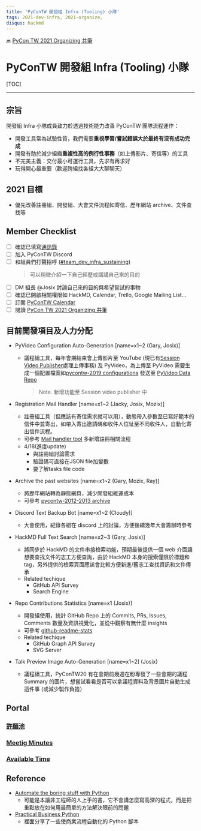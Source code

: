 ```yaml
---
title: 'PyConTW 開發組 Infra (Tooling) 小隊'
tags: 2021-dev-infra, 2021-organize, 
disqus: hackmd
---
```

🔙 [PyCon TW 2021 Organizing 共筆](/Wb9vQrfJQk-5tPoPR23hwA)
# PyConTW 開發組 Infra (Tooling) 小隊


[TOC]

--- 

## 宗旨

開發組 Infra 小隊成員致力於透過技術能力改善 PyConTW 團隊流程運作：
- 開發工具常為試驗性質，我們需要**重視學習/嘗試錯誤大於最終有沒有成功完成**
- 開發有助於減少組織**重複性高的例行性事務**（如上傳影片、寄信等）的工具
- 不完美主義：交付最小可運行工具，先求有再求好
- 玩得開心最重要（歡迎跨組找各組大大聊聊天）


## 2021 目標
- 優先改善註冊組、開發組、大會文件流程如寄信、歷年網站 archive、文件查找等


## Member Checklist
- [ ] 確認已填寫[通訊錄](https://docs.google.com/spreadsheets/d/19uZnyrcSgW78LB0MnRjZv5ab_0UIzm524cBIN0kjfOU/edit#gid=668333332)
- [ ] 加入 PyConTW Discord
- [ ] 和組員們打聲招呼 ([#team_dev_infra_sustaining](https://discord.com/channels/752904426057892052/752923161149833287)) 
    > 可以稍微介紹一下自己經歷或講講自己來的目的
- [ ] DM 組長 @Josix  討論自己來的目的與希望嘗試的事物
- [ ] 確認已開啟相關權限如 HackMD, Calendar, Trello, Google Mailing List...
- [ ] 訂閱 [PyConTW Calendar](https://calendar.google.com/calendar/embed?src=t9r9qd19ju6760neai5gilt1v8%40group.calendar.google.com&ctz=Asia%2FTaipei) 
- [ ] 閱讀 [PyCon TW 2021 Organizing 共筆](https://hackmd.io/@pycontw/SyG5_GrED/https%3A%2F%2Fhackmd.io%2FocZL4XTsTIi00ucx2wCjdA%3Fview)
## 目前開發項目及人力分配

- PyVideo Configuration Auto-Generation [name=x1~2 (Gary, Josix)]
    - 議程組工具，每年會期結束會上傳影片至 YouTube (現已有[Session Video Publisher](https://github.com/pycontw/session-video-publisher)處理上傳事務) 及 PyVideo，為上傳至 PyVideo 需要生成一個配置檔案如[pycontw-2019 configurations](https://github.com/pyvideo/data/tree/master/pycon-tw-2019) 發送至 [PyVideo Data Repo](https://github.com/pyvideo/data)
        > Note. 新增功能至 Session video publisher 中
- Registration Mail Handler [name=x1~2 (Jacky, Josix, Mozix)]
    - 註冊組工具（但應該有寄信需求就可以用），動態帶入參數至已寫好範本的信件中並寄出，如帶入寄出邀請碼和收件人位址至不同收件人，自動化寄出信件流程。
    - 可參考 [Mail handler tool](https://github.com/pycontw/mail_handler) 多新增註冊相關流程
    - 4/18(進度update) 
        - 與註冊組討論需求
        - 驗證碼可直接在JSON file加變數
        - 要了解tasks file code

- Archive the past websites [name=x1~2 (Gary, Mozix, Ray)]
    - 將歷年網站轉為靜態網頁，減少開發組維運成本
    - 可參考 [pycontw-2012-2013 archive](https://github.com/pycontw/pycontw-2012-2013-archive)
- Discord Text Backup Bot [name=x1~2 (Cloudy)]
    - 大會使用，紀錄各組在 discord 上的討論，方便後續幾年大會籌辦時參考
- HackMD Full Text Search [name=x2~3 (Gary, Josix)]
    - 將同步於 HackMD 的文件串接檢索功能，預期最後提供一個 web 介面讓想要查找文件的志工方便查詢，由於 HackMD 本身的搜索僅限於標題和 tag，另外提供的檢索頁面應該會比較方便新進/舊志工查找資訊和文件傳承
    - Related techique
        - GitHub API Survey
        - Search Engine
- Repo Contributions Statistics  [name=x1 (Josix)]
    - 開發組使用，統計 GitHub Repo 上的 Commits, PRs, Issues, Comments 數量及資訊視覺化，並從中觀察有無什麼 insights
    - 可參考 [github-readme-stats](https://github.com/anuraghazra/github-readme-stats)
    - Related techique
        - GitHub Graph API Survey
        - SVG Server
- Talk Preview Image Auto-Generation [name=x1~2] (Josix)
    - 議程組工具，PyConTW20 有在會期前幾週在粉專發了一些會期的議程 Summary 的圖片，想嘗試看看是否可以拿議程資料及背景圖片自動生成這件事 (或減少製作負擔）

## Portal
### [許願池](/@pycontw/HJQ15L54v)
### [Meetig Minutes](/@pycontw/HyQYHoeBd)
### [Available Time](https://www.when2meet.com/?11509652-QTicS)
## Reference
- [Automate the boring stuff with Python](https://automatetheboringstuff.com/2e/chapter0/)
    - 可能是本讓非工程師的人上手的書，它不會講怎麼寫高深的程式，而是把重點放在如何用最簡單的方法解決眼前的問題
- [Practical Business Python](https://pbpython.com/)
    - 裡面分享了一些使商業流程自動化的 Python 腳本